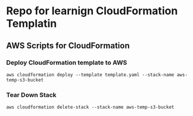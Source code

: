 
# Repo for learnign CloudFormation Templatin

## AWS Scripts for CloudFormation

### Deploy CloudFormation template to AWS

```
aws cloudformation deploy --template template.yaml --stack-name aws-temp-s3-bucket
```

### Tear Down Stack

```
aws cloudformation delete-stack --stack-name aws-temp-s3-bucket
```